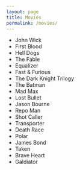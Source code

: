 ```yaml
---
layout: page
title: Movies
permalink: /movies/
---
```


- John Wick
- First Blood
- Hell Dogs
- The Fable
- Equalizer
- Fast & Furious
- The Dark Knight Trilogy
- The Batman
- Mad Max
- Lost Bullet
- Jason Bourne
- Repo Man
- Shot Caller
- Transporter
- Death Race
- Polar
- James Bond
- Taken
- Brave Heart
- Galdiator

